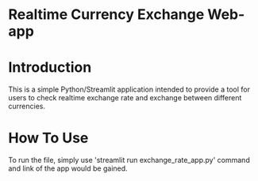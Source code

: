 # Realtime Currency Exchange Web-app

# Introduction
This is a simple Python/Streamlit application intended to provide a tool for users to check realtime exchange rate and exchange between different currencies.

# How To Use
To run the file, simply use 'streamlit run exchange_rate_app.py' command and link of the app would be gained.